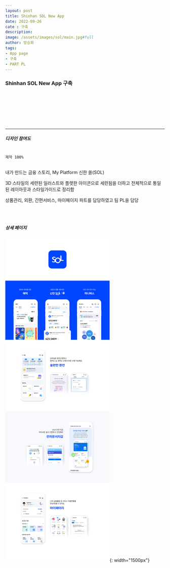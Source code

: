 ```yaml
---
layout: post
title: Shinhan SOL New App
date: 2022-09-26
cate : 구축
description:
image: /assets/images/sol/main.jpg#full
author: 방승화
tags:
- App page
- 구축
- PART PL
---
```


<h3>Shinhan SOL New App 구축</h3>
<br><br><br><br><br><br>
<hr>

##### 디자인 참여도
<pre>
<code>
제작 100%
</code>
</pre>

<p>
내가 만드는 금융 스토리, My Platform 신한 쏠(SOL)
</p>
<p>
3D 스타일의 세련된 일러스트와 플랫한 아이콘으로 세련됨을 더하고 전체적으로 통일된 레이아웃과 스타일가이드로 정리함
</p>
<p>
상품관리, 외환, 간편서비스, 마이페이지 파트를 담당하였고 팀 PL을 담당
</p>
<p>
</p>

<br>
<br>

##### 상세 페이지
![pc_main](/assets/images/sol/view.png){: width="1500px"}
